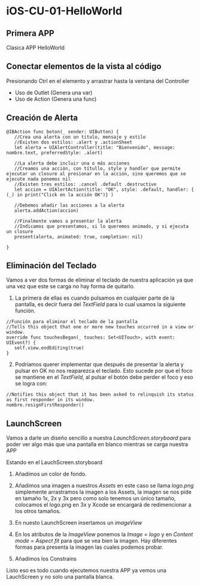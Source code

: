 # iOS-CU-01-HelloWorld

## Primera APP

Clasica APP HelloWorld

## Conectar elementos de la vista al código
Presionando Ctrl en el elemento y arrastrar hasta la ventana del Controller

* Uso de Outlet  (Genera una var)
* Uso de Action (Genera una func)

## Creación de Alerta

```
@IBAction func boton(_ sender: UIButton) {
   //Crea una alerta con un titulo, mensaje y estilo
   //Existen dos estilos: .alert y .actionSheet
   let alerta = UIAlertController(title: "Bienvenido", message: nombre.text, preferredStyle: .alert)

   //La alerta debe incluir una o más acciones
   //Creamos una acción, con títullo, style y handler que permite ejecutar un closure al presionar en la acción, sino queremos que se ejecute nada ponemos nil
   //Existen tres estilos: .cancel .default .destructive
   let accion = UIAlertAction(title: "OK", style: .default, handler: { (_) in print("Click en la acción OK")} )

   //Debemos añadir las acciones a la alerta
   alerta.addAction(accion)

   //Finalmente vamos a presentar la alerta
   //Indicamos que presentamos, si lo queremos animado, y si ejecuta un closure
   present(alerta, animated: true, completion: nil)

}
```

## Eliminación del Teclado

Vamos a ver dos formas de eliminar el teclado de nuestra aplicación ya que una vez que este se carga no hay forma de quitarlo.

1. La primera de ellas es cuando pulsamos en cualquier parte de la pantalla, es decir fuera del *TextField* para lo cual usamos la siguiente función.

```
//Función para eliminar el teclado de la pantalla
//Tells this object that one or more new touches occurred in a view or window.
override func touchesBegan(_ touches: Set<UITouch>, with event: UIEvent?) {
   self.view.endEditing(true)
}
```

2. Podríamos querer implementar que después de presentar la alerta y pulsar en OK no nos reaparezca el teclado.
Esto sucede por que el foco se mantiene en el *TextField*, al pulsar el botón debe perder el foco y eso se logra con:

```
//Notifies this object that it has been asked to relinquish its status as first responder in its window.
nombre.resignFirstResponder()
```

## LaunchScreen

Vamos a darle un diseño sencillo a nuestra *LaunchScreen.storyboard* para poder ver algo más que una pantalla en blanco mientras se carga nuestra APP

Estando en el LauchScreen.storyboard

1. Añadimos un color de fondo.

2. Añadimos una imagen a nuestros *Assets* en este caso se llama *logo.png* simplemente arrastramos la imagen a los Assets, la imagen se nos pide en tamaño 1x, 2x y 3x pero como solo tenemos un único tamaño, colocamos el logo.png en 3x y Xcode se encargará de redimencionar a los otros tamaños.

3. En nuesto LaunchScreen insertamos un *imageView*

4. En los atributos de la *ImageView* ponemos la *Image* = *logo* y en *Content mode* = *Aspect fit* para que se vea bien la imagen. Hay diferentes formas para presenta la imagen las cuales podemos probar.

5. Añadimos los Constrains

Listo eso es todo cuando ejecutemos nuestra APP ya vemos una LauchScreen y no solo una pantalla blanca.


